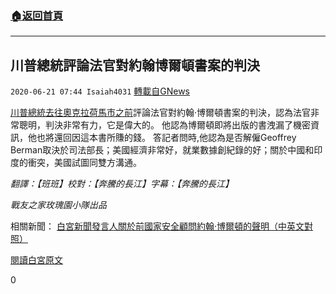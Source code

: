 ###  [:house:返回首頁](https://github.com/ourhimalayas/txt)
---

## 川普總統評論法官對約翰博爾頓書案的判決
`2020-06-21 07:44 Isaiah4031` [轉載自GNews](https://gnews.org/zh-hant/241394/)

[川普總統去往奧克拉荷馬市之前](https://www.youtube.com/watch?v=fFz8e2XlyXU)評論法官對約翰·博爾頓書案的判決，認為法官非常聰明，判決非常有力，它是偉大的。 他認為博爾頓即將出版的書洩漏了機密資訊，他也將還回因這本書所賺的錢。 答記者問時,他認為是否解僱Geoffrey Berman取決於司法部長；美國經濟非常好，就業數據創紀錄的好；關於中國和印度的衝突，美國試圖同雙方溝通。

*翻譯：【班班】校對：【奔騰的長江】字幕：【奔騰的長江】*

*戰友之家玫瑰園小隊出品*

相關新聞： [白宮新聞發言人關於前國家安全顧問約翰·博爾頓的聲明（中英文對照）](https://gnews.org/zh-hant/240807/)

[閱讀白宮原文](https://www.whitehouse.gov/briefings-statements/remarks-president-trump-marine-one-departure-94/)

0
